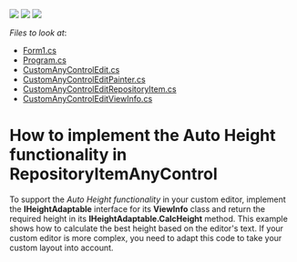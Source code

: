 <!-- default badges list -->
![](https://img.shields.io/endpoint?url=https://codecentral.devexpress.com/api/v1/VersionRange/128637768/14.2.7%2B)
[![](https://img.shields.io/badge/Open_in_DevExpress_Support_Center-FF7200?style=flat-square&logo=DevExpress&logoColor=white)](https://supportcenter.devexpress.com/ticket/details/T236498)
[![](https://img.shields.io/badge/📖_How_to_use_DevExpress_Examples-e9f6fc?style=flat-square)](https://docs.devexpress.com/GeneralInformation/403183)
<!-- default badges end -->
<!-- default file list -->
*Files to look at*:

* [Form1.cs](./CS/TreeListAutoNodeHeight/Form1.cs)
* [Program.cs](./CS/TreeListAutoNodeHeight/Program.cs)
* [CustomAnyControlEdit.cs](./CS/TreeListAutoNodeHeight/TreeListAutoNodeHeight/CustomAnyControlEdit.cs)
* [CustomAnyControlEditPainter.cs](./CS/TreeListAutoNodeHeight/TreeListAutoNodeHeight/CustomAnyControlEditPainter.cs)
* [CustomAnyControlEditRepositoryItem.cs](./CS/TreeListAutoNodeHeight/TreeListAutoNodeHeight/CustomAnyControlEditRepositoryItem.cs)
* [CustomAnyControlEditViewInfo.cs](./CS/TreeListAutoNodeHeight/TreeListAutoNodeHeight/CustomAnyControlEditViewInfo.cs)
<!-- default file list end -->
# How to implement the Auto Height functionality in RepositoryItemAnyControl


<p>To support the <em>Auto Height</em> <em>functionality</em> in your custom editor, implement the <strong>IHeightAdaptable</strong> interface for its <strong>ViewInfo</strong> class and return the required height in its <strong>IHeightAdaptable.CalcHeight</strong> method. This example shows how to calculate the best height based on the editor's text. If your custom editor is more complex, you need to adapt this code to take your custom layout into account.</p>

<br/>



